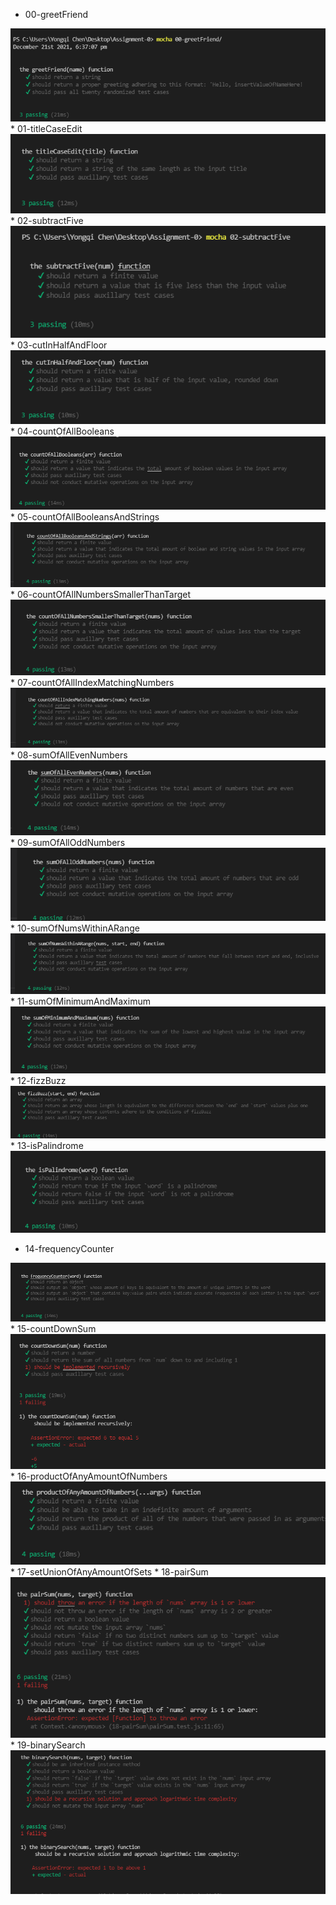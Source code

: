 * 00-greetFriend
 <img src='https://github.com/Yongqi10/Assignment-0/blob/master/0.png' />
* 01-titleCaseEdit
<img src='https://github.com/Yongqi10/Assignment-0/blob/master/1.png' />
* 02-subtractFive
<img src='https://github.com/Yongqi10/Assignment-0/blob/master/2.png' />
* 03-cutInHalfAndFloor
<img src='https://github.com/Yongqi10/Assignment-0/blob/master/3.png' />
* 04-countOfAllBooleans
<img src='https://github.com/Yongqi10/Assignment-0/blob/master/4.png' />
* 05-countOfAllBooleansAndStrings
<img src='https://github.com/Yongqi10/Assignment-0/blob/master/5.png' />
* 06-countOfAllNumbersSmallerThanTarget
<img src='https://github.com/Yongqi10/Assignment-0/blob/master/6.png' />
* 07-countOfAllIndexMatchingNumbers
<img src='https://github.com/Yongqi10/Assignment-0/blob/master/7.png' />
* 08-sumOfAllEvenNumbers
<img src='https://github.com/Yongqi10/Assignment-0/blob/master/8.png' />
* 09-sumOfAllOddNumbers
<img src='https://github.com/Yongqi10/Assignment-0/blob/master/9.png' />
* 10-sumOfNumsWithinARange
<img src='https://github.com/Yongqi10/Assignment-0/blob/master/10.png' />
* 11-sumOfMinimumAndMaximum
<img src='https://github.com/Yongqi10/Assignment-0/blob/master/11.png' />
* 12-fizzBuzz
<img src='https://github.com/Yongqi10/Assignment-0/blob/master/12.png' />
* 13-isPalindrome
<img src='https://github.com/Yongqi10/Assignment-0/blob/master/13.png' />

* 14-frequencyCounter

<img src='https://github.com/Yongqi10/Assignment-0/blob/master/14.png' />
* 15-countDownSum
<img src='https://github.com/Yongqi10/Assignment-0/blob/master/15.png' />
* 16-productOfAnyAmountOfNumbers

<img src='https://github.com/Yongqi10/Assignment-0/blob/master/16.png' />
* 17-setUnionOfAnyAmountOfSets
* 18-pairSum

<img src='https://github.com/Yongqi10/Assignment-0/blob/master/18.png' />
* 19-binarySearch

<img src='https://github.com/Yongqi10/Assignment-0/blob/master/19.png' />
